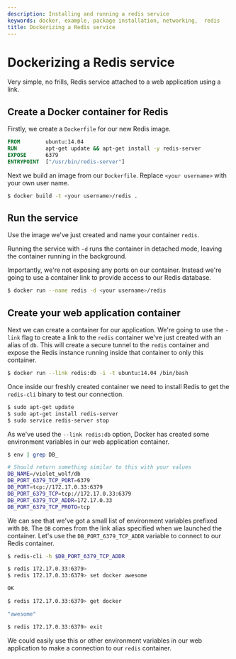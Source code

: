 ```yaml
---
description: Installing and running a redis service
keywords: docker, example, package installation, networking,  redis
title: Dockerizing a Redis service
---
```


# Dockerizing a Redis service

Very simple, no frills, Redis service attached to a web application
using a link.

## Create a Docker container for Redis

Firstly, we create a `Dockerfile` for our new Redis
image.

```dockerfile
FROM        ubuntu:14.04
RUN         apt-get update && apt-get install -y redis-server
EXPOSE      6379
ENTRYPOINT  ["/usr/bin/redis-server"]
```

Next we build an image from our `Dockerfile`.
Replace `<your username>` with your own user name.

```bash
$ docker build -t <your username>/redis .
```

## Run the service

Use the image we've just created and name your container `redis`.

Running the service with `-d` runs the container in detached mode, leaving
the container running in the background.

Importantly, we're not exposing any ports on our container. Instead
we're going to use a container link to provide access to our Redis
database.

```bash
$ docker run --name redis -d <your username>/redis
```

## Create your web application container

Next we can create a container for our application. We're going to use
the `-link` flag to create a link to the `redis` container we've just
created with an alias of `db`. This will create a secure tunnel to the
`redis` container and expose the Redis instance running inside that
container to only this container.

```bash
$ docker run --link redis:db -i -t ubuntu:14.04 /bin/bash
```

Once inside our freshly created container we need to install Redis to
get the `redis-cli` binary to test our connection.

```bash
$ sudo apt-get update
$ sudo apt-get install redis-server
$ sudo service redis-server stop
```

As we've used the `--link redis:db` option, Docker
has created some environment variables in our web application container.

```bash
$ env | grep DB_

# Should return something similar to this with your values
DB_NAME=/violet_wolf/db
DB_PORT_6379_TCP_PORT=6379
DB_PORT=tcp://172.17.0.33:6379
DB_PORT_6379_TCP=tcp://172.17.0.33:6379
DB_PORT_6379_TCP_ADDR=172.17.0.33
DB_PORT_6379_TCP_PROTO=tcp
```

We can see that we've got a small list of environment variables prefixed
with `DB`. The `DB` comes from the link alias specified when we launched
the container. Let's use the `DB_PORT_6379_TCP_ADDR` variable to connect to
our Redis container.

```bash
$ redis-cli -h $DB_PORT_6379_TCP_ADDR

$ redis 172.17.0.33:6379>
$ redis 172.17.0.33:6379> set docker awesome

OK

$ redis 172.17.0.33:6379> get docker

"awesome"

$ redis 172.17.0.33:6379> exit
```
We could easily use this or other environment variables in our web
application to make a connection to our `redis`
container.
